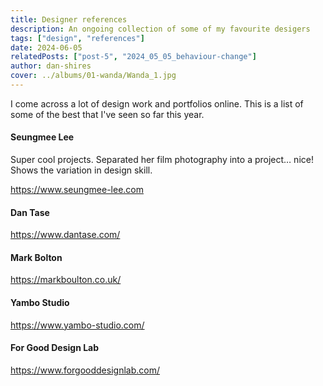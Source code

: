 ```yaml
---
title: Designer references
description: An ongoing collection of some of my favourite desigers
tags: ["design", "references"]
date: 2024-06-05
relatedPosts: ["post-5", "2024_05_05_behaviour-change"]
author: dan-shires
cover: ../albums/01-wanda/Wanda_1.jpg
---
```


I come across a lot of design work and portfolios online. This is a list of some of the best that I've seen so far this year.

#### Seungmee Lee
Super cool projects. Separated her film photography into a project… nice! Shows the variation in design skill.

https://www.seungmee-lee.com

#### Dan Tase
https://www.dantase.com/

#### Mark Bolton
https://markboulton.co.uk/

#### Yambo Studio
https://www.yambo-studio.com/

#### For Good Design Lab
https://www.forgooddesignlab.com/

